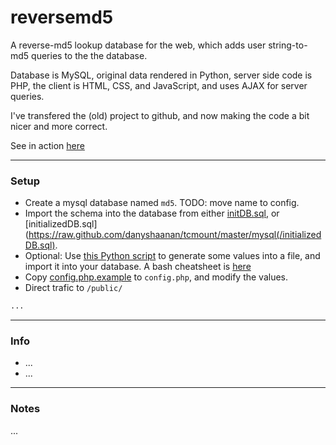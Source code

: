 # reversemd5
A reverse-md5 lookup database for the web, which adds user string-to-md5 queries to the the database.

Database is MySQL, original data rendered in Python, server side code is PHP, the client is HTML, CSS, and JavaScript, and uses AJAX for server queries.

I've transfered the (old) project to github, and now making the code a bit nicer and more correct.

See in action [here](http://reversemd5.com)

* * *
### Setup
* Create a mysql database named `md5`. TODO: move name to config.
* Import the schema into the database from either [initDB.sql](https://raw.github.com/danyshaanan/tcmount/master/mysql/initDB.sql), or [initializedDB.sql](https://raw.github.com/danyshaanan/tcmount/master/mysql(/initializedDB.sql).
* Optional: Use [this Python script](https://raw.github.com/danyshaanan/tcmount/master/mysql/generateStrings.py) to generate some values into a file, and import it into your database. A bash cheatsheet is [here](https://raw.github.com/danyshaanan/tcmount/master/mysql/generateInitDBAndImportToMysql.sh)
* Copy [config.php.example](https://raw.github.com/danyshaanan/tcmount/master/config.php.example) to `config.php`, and modify the values.
* Direct trafic to `/public/`


```bash
...
```

* * *
### Info
* ...
* ...

* * *
### Notes
...
